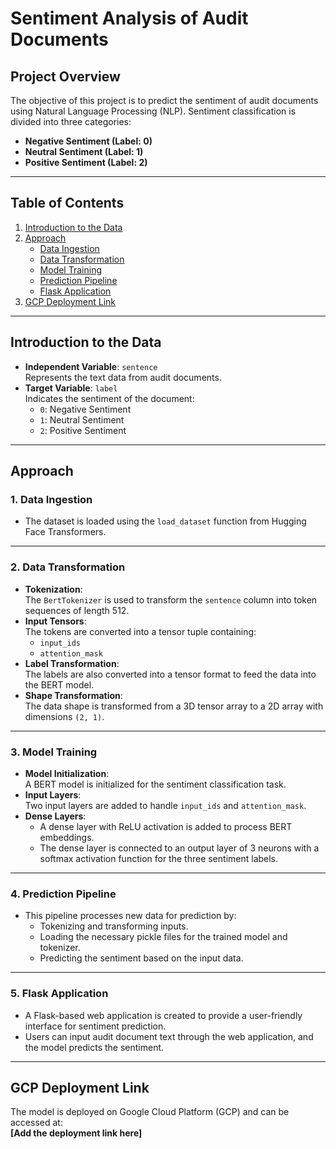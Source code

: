 # **Sentiment Analysis of Audit Documents**

## **Project Overview**
The objective of this project is to predict the sentiment of audit documents using Natural Language Processing (NLP). Sentiment classification is divided into three categories:
- **Negative Sentiment (Label: 0)**
- **Neutral Sentiment (Label: 1)**
- **Positive Sentiment (Label: 2)**

---

## **Table of Contents**
1. [Introduction to the Data](#introduction-to-the-data)  
2. [Approach](#approach)  
   - [Data Ingestion](#data-ingestion)  
   - [Data Transformation](#data-transformation)  
   - [Model Training](#model-training)  
   - [Prediction Pipeline](#prediction-pipeline)  
   - [Flask Application](#flask-application)  
3. [GCP Deployment Link](#gcp-deployment-link)  

---

## **Introduction to the Data**
- **Independent Variable**: `sentence`  
  Represents the text data from audit documents.
- **Target Variable**: `label`  
  Indicates the sentiment of the document:
  - `0`: Negative Sentiment  
  - `1`: Neutral Sentiment  
  - `2`: Positive Sentiment  

---

## **Approach**

### **1. Data Ingestion**
- The dataset is loaded using the `load_dataset` function from Hugging Face Transformers.

---

### **2. Data Transformation**
- **Tokenization**:  
  The `BertTokenizer` is used to transform the `sentence` column into token sequences of length 512.
- **Input Tensors**:  
  The tokens are converted into a tensor tuple containing:
  - `input_ids`  
  - `attention_mask`  
- **Label Transformation**:  
  The labels are also converted into a tensor format to feed the data into the BERT model.
- **Shape Transformation**:  
  The data shape is transformed from a 3D tensor array to a 2D array with dimensions `(2, 1)`.

---

### **3. Model Training**
- **Model Initialization**:  
  A BERT model is initialized for the sentiment classification task.
- **Input Layers**:  
  Two input layers are added to handle `input_ids` and `attention_mask`.
- **Dense Layers**:  
  - A dense layer with ReLU activation is added to process BERT embeddings.  
  - The dense layer is connected to an output layer of 3 neurons with a softmax activation function for the three sentiment labels.

---

### **4. Prediction Pipeline**
- This pipeline processes new data for prediction by:
  - Tokenizing and transforming inputs.  
  - Loading the necessary pickle files for the trained model and tokenizer.  
  - Predicting the sentiment based on the input data.

---

### **5. Flask Application**
- A Flask-based web application is created to provide a user-friendly interface for sentiment prediction.  
- Users can input audit document text through the web application, and the model predicts the sentiment.

---

## **GCP Deployment Link**
The model is deployed on Google Cloud Platform (GCP) and can be accessed at:  
**[Add the deployment link here]**

